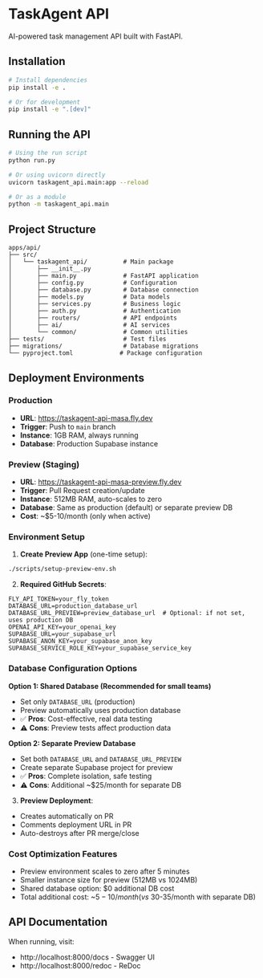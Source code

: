 # TaskAgent API

AI-powered task management API built with FastAPI.

## Installation

```bash
# Install dependencies
pip install -e .

# Or for development
pip install -e ".[dev]"
```

## Running the API

```bash
# Using the run script
python run.py

# Or using uvicorn directly
uvicorn taskagent_api.main:app --reload

# Or as a module
python -m taskagent_api.main
```

## Project Structure

```
apps/api/
├── src/
│   └── taskagent_api/          # Main package
│       ├── __init__.py
│       ├── main.py             # FastAPI application
│       ├── config.py           # Configuration
│       ├── database.py         # Database connection
│       ├── models.py           # Data models
│       ├── services.py         # Business logic
│       ├── auth.py             # Authentication
│       ├── routers/            # API endpoints
│       ├── ai/                 # AI services
│       └── common/             # Common utilities
├── tests/                      # Test files
├── migrations/                 # Database migrations
└── pyproject.toml             # Package configuration
```

## Deployment Environments

### Production
- **URL**: https://taskagent-api-masa.fly.dev
- **Trigger**: Push to `main` branch
- **Instance**: 1GB RAM, always running
- **Database**: Production Supabase instance

### Preview (Staging)
- **URL**: https://taskagent-api-masa-preview.fly.dev
- **Trigger**: Pull Request creation/update
- **Instance**: 512MB RAM, auto-scales to zero
- **Database**: Same as production (default) or separate preview DB
- **Cost**: ~$5-10/month (only when active)

### Environment Setup

1. **Create Preview App** (one-time setup):
```bash
./scripts/setup-preview-env.sh
```

2. **Required GitHub Secrets**:
```
FLY_API_TOKEN=your_fly_token
DATABASE_URL=production_database_url
DATABASE_URL_PREVIEW=preview_database_url  # Optional: if not set, uses production DB
OPENAI_API_KEY=your_openai_key
SUPABASE_URL=your_supabase_url
SUPABASE_ANON_KEY=your_supabase_anon_key
SUPABASE_SERVICE_ROLE_KEY=your_supabase_service_key
```

### Database Configuration Options

**Option 1: Shared Database (Recommended for small teams)**
- Set only `DATABASE_URL` (production)
- Preview automatically uses production database
- ✅ **Pros**: Cost-effective, real data testing
- ⚠️ **Cons**: Preview tests affect production data

**Option 2: Separate Preview Database**
- Set both `DATABASE_URL` and `DATABASE_URL_PREVIEW`
- Create separate Supabase project for preview
- ✅ **Pros**: Complete isolation, safe testing
- ⚠️ **Cons**: Additional ~$25/month for separate DB

3. **Preview Deployment**:
- Creates automatically on PR
- Comments deployment URL in PR
- Auto-destroys after PR merge/close

### Cost Optimization Features
- Preview environment scales to zero after 5 minutes
- Smaller instance size for preview (512MB vs 1024MB)
- Shared database option: $0 additional DB cost
- Total additional cost: ~$5-10/month (vs ~$30-35/month with separate DB)

## API Documentation

When running, visit:
- http://localhost:8000/docs - Swagger UI
- http://localhost:8000/redoc - ReDoc
